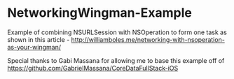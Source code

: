 # NetworkingWingman-Example

Example of combining NSURLSession with NSOperation to form one task as shown in this article - http://williamboles.me/networking-with-nsoperation-as-your-wingman/

Special thanks to Gabi Massana for allowing me to base this example off of https://github.com/GabrielMassana/CoreDataFullStack-iOS
